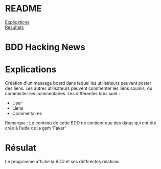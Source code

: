 # README
<a href = https://github.com/Luxilux/Hacking-News/blob/master/README.md#explications> Explications<a/> <br>
<a href = https://github.com/Luxilux/Hacking-News/blob/master/README.md#r%C3%A9sulat> Résultats<a/>

# BDD Hacking News

# Explications 
Création d'un message board dans lequel les utilisateurs peuvent poster des liens. Les autres utilisateurs peuvent commenter les liens soumis, ou commenter les commentaires. 
Les différentes tabs sont : 
* User
* Liens
* Commentaires

Remarque :  Le contenu de cette BDD ne contient que des datas qui ont été crée à  l'aide de la gem 'Faker'

# Résulat
Le programme affiche la BDD et ses déffiréntes relations.
